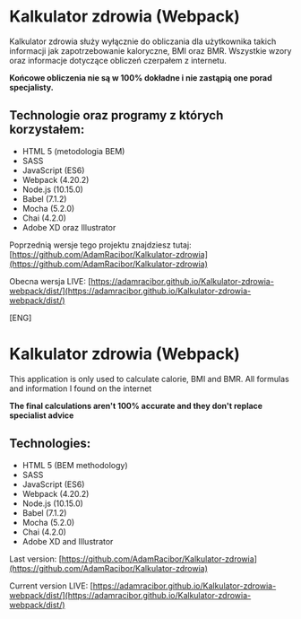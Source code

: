 # Kalkulator zdrowia (Webpack)

Kalkulator zdrowia służy wyłącznie do obliczania dla użytkownika takich informacji jak zapotrzebowanie kaloryczne, BMI oraz BMR. Wszystkie wzory oraz informacje dotyczące obliczeń czerpałem z internetu.

**Końcowe obliczenia nie są w 100% dokładne i nie zastąpią one porad specjalisty.**

## Technologie oraz programy z których korzystałem:

 - HTML 5 (metodologia BEM)
 - SASS
 - JavaScript (ES6)
 - Webpack (4.20.2)
 - Node.js (10.15.0)
 - Babel (7.1.2)
 - Mocha (5.2.0)
 - Chai (4.2.0)
 - Adobe XD oraz Illustrator
 
 Poprzednią wersje tego projektu znajdziesz tutaj: [https://github.com/AdamRacibor/Kalkulator-zdrowia](https://github.com/AdamRacibor/Kalkulator-zdrowia)
 
 Obecna wersja LIVE: [https://adamracibor.github.io/Kalkulator-zdrowia-webpack/dist/](https://adamracibor.github.io/Kalkulator-zdrowia-webpack/dist/)

[ENG]
# Kalkulator zdrowia (Webpack)

This application is only used to calculate calorie, BMI and BMR. All formulas and information I found on the internet

**The final calculations aren't 100% accurate and they don't replace specialist advice**

## Technologies:

 - HTML 5 (BEM methodology)
 - SASS
 - JavaScript (ES6)
 - Webpack (4.20.2)
 - Node.js (10.15.0)
 - Babel (7.1.2)
 - Mocha (5.2.0)
 - Chai (4.2.0)
 - Adobe XD and Illustrator
 
 Last version: [https://github.com/AdamRacibor/Kalkulator-zdrowia](https://github.com/AdamRacibor/Kalkulator-zdrowia)
 
 Current version LIVE: [https://adamracibor.github.io/Kalkulator-zdrowia-webpack/dist/](https://adamracibor.github.io/Kalkulator-zdrowia-webpack/dist/)
